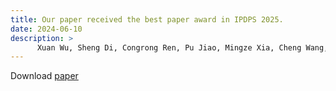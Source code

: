 ```yaml
---
title: Our paper received the best paper award in IPDPS 2025.
date: 2024-06-10
description: >
      Xuan Wu, Sheng Di, Congrong Ren, Pu Jiao, Mingze Xia, Cheng Wang, Hanqi Guo, Xin Liang, and Franck Cappello, "Enabling Efficient Error-controlled Lossy Compression for Unstructured Scientific Data", in Proceedings of the 39th IEEE International Parallel and Distributed Processing Symposium (IEEE IPDPS2025), 2025.
---
```



Download <a href="https://www.ipdps.org/ipdps2025/index.html">paper</a>
